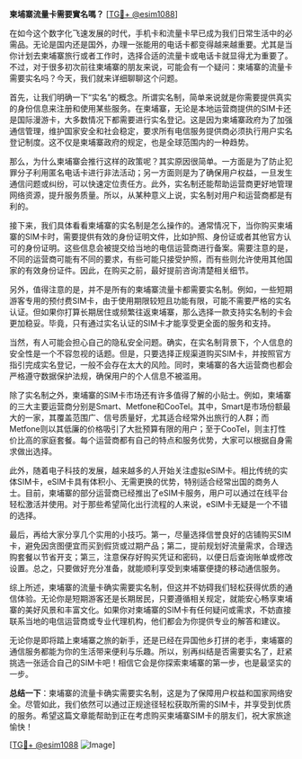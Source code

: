 **柬埔寨流量卡需要實名嗎？** [[TG💪+ @esim1088](https://t.me/s/esim1088)]

在如今这个数字化飞速发展的时代，手机卡和流量卡早已成为我们日常生活中的必需品。无论是国内还是国外，办理一张能用的电话卡都变得越来越重要。尤其是当你计划去柬埔寨旅行或者工作时，选择合适的流量卡或电话卡就显得尤为重要了。不过，对于很多初次前往柬埔寨的朋友来说，可能会有一个疑问：柬埔寨的流量卡需要实名吗？今天，我们就来详细聊聊这个问题。

首先，让我们明确一下“实名”的概念。所谓实名制，简单来说就是你需要提供真实的身份信息来注册和使用某些服务。在柬埔寨，无论是本地运营商提供的SIM卡还是国际漫游卡，大多数情况下都需要进行实名登记。这是因为柬埔寨政府为了加强通信管理，维护国家安全和社会稳定，要求所有电信服务提供商必须执行用户实名登记制度。这不仅是柬埔寨政府的规定，也是全球范围内的一种趋势。

那么，为什么柬埔寨会推行这样的政策呢？其实原因很简单。一方面是为了防止犯罪分子利用匿名电话卡进行非法活动；另一方面则是为了确保用户权益，一旦发生通信问题或纠纷，可以快速定位责任方。此外，实名制还能帮助运营商更好地管理网络资源，提升服务质量。所以，从某种意义上说，实名制对用户和运营商都是有利的。

接下来，我们具体看看柬埔寨的实名制是怎么操作的。通常情况下，当你购买柬埔寨的SIM卡时，需要提供有效的身份证明文件，比如护照、身份证或者其他官方认可的身份证明。这些信息会被提交给当地的电信运营商进行备案。需要注意的是，不同的运营商可能有不同的要求，有些可能只接受护照，而有些则允许使用其他国家的有效身份证件。因此，在购买之前，最好提前咨询清楚相关细节。

另外，值得注意的是，并不是所有的柬埔寨流量卡都需要实名制。例如，一些短期游客专用的预付费SIM卡，由于使用期限较短且功能有限，可能不需要严格的实名认证。但如果你打算长期居住或频繁往返柬埔寨，那么选择一款支持实名制的卡会更加稳妥。毕竟，只有通过实名认证的SIM卡才能享受更全面的服务和支持。

当然，有人可能会担心自己的隐私安全问题。确实，在实名制背景下，个人信息的安全性是一个不容忽视的话题。但是，只要选择正规渠道购买SIM卡，并按照官方指引完成实名登记，一般不会存在太大的风险。同时，柬埔寨的各大运营商也都会严格遵守数据保护法规，确保用户的个人信息不被滥用。

除了实名制之外，柬埔寨的SIM卡市场还有许多值得了解的小贴士。例如，柬埔寨的三大主要运营商分别是Smart、Metfone和CooTel。其中，Smart是市场份额最大的一家，其覆盖范围广、信号质量好，尤其适合经常外出旅行的人群；而Metfone则以其低廉的价格吸引了大批预算有限的用户；至于CooTel，则主打性价比高的家庭套餐。每个运营商都有自己的特点和服务优势，大家可以根据自身需求做出选择。

此外，随着电子科技的发展，越来越多的人开始关注虚拟eSIM卡。相比传统的实体SIM卡，eSIM卡具有体积小、无需更换的优势，特别适合经常出国的商务人士。目前，柬埔寨的部分运营商已经推出了eSIM卡服务，用户可以通过在线平台轻松激活并使用。对于那些希望简化出行流程的人来说，eSIM卡无疑是一个不错的选择。

最后，再给大家分享几个实用的小技巧。第一，尽量选择信誉良好的店铺购买SIM卡，避免因贪图便宜而买到假货或过期产品；第二，提前规划好流量需求，合理选购套餐以节省开支；第三，注意保存好购买凭证和密码，以便日后查询账单或修改设置。总之，只要做好充分准备，就能顺利享受到柬埔寨便捷的移动通信服务。

综上所述，柬埔寨的流量卡确实需要实名制，但这并不妨碍我们轻松获得优质的通信体验。无论你是短期游客还是长期居民，只要遵循相关规定，就能安心畅享柬埔寨的美好风景和丰富文化。如果你对柬埔寨的SIM卡有任何疑问或需求，不妨直接联系当地的电信运营商或专业代理机构，他们都会为你提供专业的解答和建议。

无论你是即将踏上柬埔寨之旅的新手，还是已经在异国他乡打拼的老手，柬埔寨的通信服务都能为你的生活带来便利与乐趣。所以，别再纠结是否需要实名了，赶紧挑选一张适合自己的SIM卡吧！相信它会是你探索柬埔寨的第一步，也是最坚实的一步。

**总结一下**：柬埔寨的流量卡确实需要实名制，这是为了保障用户权益和国家网络安全。尽管如此，我们依然可以通过正规途径轻松获取所需的SIM卡，并享受到优质的服务。希望这篇文章能帮助到正在考虑购买柬埔寨SIM卡的朋友们，祝大家旅途愉快！

[[TG💪+ @esim1088](https://t.me/s/esim1088) ![Image](https://i.postimg.cc/4NQfJmqS/Snipaste-2025-05-13-00-14-12.png)]